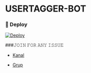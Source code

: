 # USERTAGGER-BOT



### 🚀 Deploy

[![Deploy](https://www.herokucdn.com/deploy/button.svg)](https://heroku.com/deploy?template=https://github.com/SNEHABHIxd/USERTAGGER-BOT)

###𝙹𝙾𝙸𝙽 𝙵𝙾𝚁 𝙰𝙽𝚈 𝙸𝚂𝚂𝚄𝙴

- [Kanal](https://t.me/https://t.me/guvencekanalimiz)

- [Grup](https://t.me/guvenilirsistemler)
